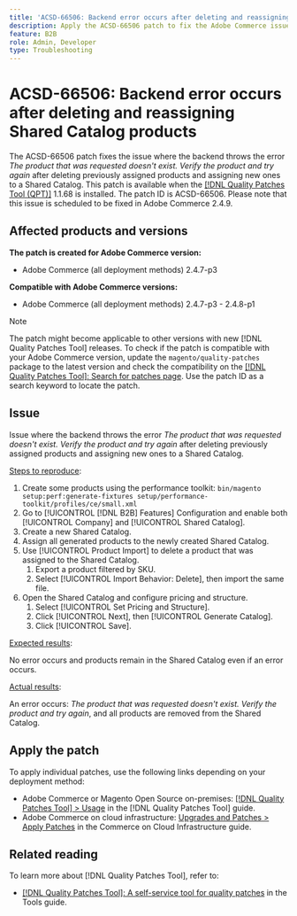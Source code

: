 ```yaml
---
title: 'ACSD-66506: Backend error occurs after deleting and reassigning Shared Catalog products'
description: Apply the ACSD-66506 patch to fix the Adobe Commerce issue where the backend throws the error “The product that was requested doesn't exist. Verify the product and try again” after deleting previously assigned products and assigning new ones to a Shared Catalog.
feature: B2B
role: Admin, Developer
type: Troubleshooting
---
```


# ACSD-66506: Backend error occurs after deleting and reassigning Shared Catalog products

The ACSD-66506 patch fixes the issue where the backend throws the error *The product that was requested doesn't exist. Verify the product and try again* after deleting previously assigned products and assigning new ones to a Shared Catalog. This patch is available when the [[!DNL Quality Patches Tool (QPT)]](/help/tools/quality-patches-tool/quality-patches-tool-to-self-serve-quality-patches.md) 1.1.68 is installed. The patch ID is ACSD-66506. Please note that this issue is scheduled to be fixed in Adobe Commerce 2.4.9.

## Affected products and versions

**The patch is created for Adobe Commerce version:**

* Adobe Commerce (all deployment methods) 2.4.7-p3

**Compatible with Adobe Commerce versions:**

* Adobe Commerce (all deployment methods) 2.4.7-p3 - 2.4.8-p1

>[!NOTE]
>
>The patch might become applicable to other versions with new [!DNL Quality Patches Tool] releases. To check if the patch is compatible with your Adobe Commerce version, update the `magento/quality-patches` package to the latest version and check the compatibility on the [[!DNL Quality Patches Tool]: Search for patches page](https://experienceleague.adobe.com/tools/commerce-quality-patches/index.html). Use the patch ID as a search keyword to locate the patch.

## Issue

Issue where the backend throws the error *The product that was requested doesn't exist. Verify the product and try again* after deleting previously assigned products and assigning new ones to a Shared Catalog.

<u>Steps to reproduce</u>:

1. Create some products using the performance toolkit: `bin/magento setup:perf:generate-fixtures setup/performance-toolkit/profiles/ce/small.xml`
1. Go to [!UICONTROL [!DNL B2B] Features] Configuration and enable both [!UICONTROL Company] and [!UICONTROL Shared Catalog].
1. Create a new Shared Catalog.
1. Assign all generated products to the newly created Shared Catalog.
1. Use [!UICONTROL Product Import] to delete a product that was assigned to the Shared Catalog.
    1. Export a product filtered by SKU.
    1. Select [!UICONTROL Import Behavior: Delete], then import the same file.
1. Open the Shared Catalog and configure pricing and structure.
    1. Select [!UICONTROL Set Pricing and Structure].
    1. Click [!UICONTROL Next], then [!UICONTROL Generate Catalog].
    1. Click [!UICONTROL Save].

<u>Expected results</u>:

No error occurs and products remain in the Shared Catalog even if an error occurs.

<u>Actual results</u>:

An error occurs: *The product that was requested doesn't exist. Verify the product and try again*, and all products are removed from the Shared Catalog.

## Apply the patch

To apply individual patches, use the following links depending on your deployment method:

* Adobe Commerce or Magento Open Source on-premises: [[!DNL Quality Patches Tool] > Usage](/help/tools/quality-patches-tool/usage.md) in the [!DNL Quality Patches Tool] guide.
* Adobe Commerce on cloud infrastructure: [Upgrades and Patches > Apply Patches](https://experienceleague.adobe.com/docs/commerce-cloud-service/user-guide/develop/upgrade/apply-patches.html) in the Commerce on Cloud Infrastructure guide.

## Related reading

To learn more about [!DNL Quality Patches Tool], refer to:

* [[!DNL Quality Patches Tool]: A self-service tool for quality patches](/help/tools/quality-patches-tool/quality-patches-tool-to-self-serve-quality-patches.md) in the Tools guide.
